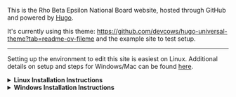 This is the Rho Beta Epsilon National Board website, hosted through GitHub and powered by [Hugo](https://gohugo.io/). 

It's currently using this theme: https://github.com/devcows/hugo-universal-theme?tab=readme-ov-fileme and the example site to test setup.

---
Setting up the environment to edit this site is easiest on Linux. Additional details on setup and steps for Windows/Mac can be found [here](https://gohugo.io/installation/).

<details>
<summary><strong>Linux Installation Instructions</strong></summary>

1. Install *Hugo* via the command line:  
   - Run the following line in shell:  
     ```bash
     sudo snap install hugo
     ```  
   - Check installation was successful:  
     ```bash
     hugo version
     ```  
   - This should display something like:
     ```bash
     hugo v0.147.9
     ```

2. Install *Go* via the command line:  
   - Run the following line in shell:  
     ```bash
     sudo snap install go
     ```

3. Clone the website [repo](https://github.com/RhoBetaEpsilonNationalBoard/RhoBetaEpsilon):  
   - If you want to clone with HTTPS:  
     ```bash
     git clone https://github.com/RhoBetaEpsilonNationalBoard/RhoBetaEpsilon.git
     ```  
   - If you want to clone with SSH:  
     ```bash
     git clone git@github.com:RhoBetaEpsilonNationalBoard/RhoBetaEpsilon.git
     ```  
   - Navigate to wherever you cloned the repo:  
     ```bash
     cd RhoBetaEpsilon
     ```

4. Running *Hugo*:  
   - To start a development server and see draft content, run:  
     ```bash
     hugo server
     ```  
   - View this page at [http://localhost:1313/RhoBetaEpsilon/](http://localhost:1313/RhoBetaEpsilon/)

5. Building and deploying:  
   - Publish the site by running:  
     ```bash
     hugo
     ```  
   - Push your changes to GitHub. On the `Actions` tab, once the workflow run shows a green checkmark, the site will be deployed publicly.  
   - View the site: [National Board site](https://rhobetaepsilonnationalboard.github.io/RhoBetaEpsilon/)

</details>

<details>
<summary><strong>Windows Installation Instructions</strong></summary>

1. Download Go from this [page](https://go.dev/doc/install):
    - Open the MSI file you downloaded and follow the prompts to install Go.
    - Verify that you've installed Go:
        - Open the start menu
        - type `cmd` then hit *enter* key
        - In the command prompt window type:
            ```powershell
            go version
            ```
        - Confirm that the installed version of Go is printed

2. (Optional but recommended) Install Sass
    - Follow this [guide](https://gohugo.io/functions/css/sass/#dart-sass)
    - Installing via the prebuilt binaries is recommended

3. Install the extended edition of Hugo:
    - Open Powershell as an administrator
    - Run:
        ```powershell
        winget install Hugo.Hugo.Extended
        ```
4. Clone the website [repo](https://github.com/RhoBetaEpsilonNationalBoard/RhoBetaEpsilon):  
   - If you want to clone with HTTPS:  
        ```powershell
        git clone https://github.com/RhoBetaEpsilonNationalBoard/RhoBetaEpsilon.git
        ```  
   - If you want to clone with SSH:  
        ```powershell
        git clone git@github.com:RhoBetaEpsilonNationalBoard/RhoBetaEpsilon.git
        ```  
   - Navigate to wherever you cloned the repo:  
        ```bash
        cd RhoBetaEpsilon
        ```
   - Make sure the theme submodules are correctly cloned:
        ```powershell
        git submodule update --init --recursive 
        ```

5. Running *Hugo*:  
   - To start a development server and see draft content, run:  
     ```powershell
     hugo server
     ```  
   - View this page at [http://localhost:1313/RhoBetaEpsilon/](http://localhost:1313/RhoBetaEpsilon/)

6. Building and deploying:  
   - Publish the site by running:  
     ```powershell
     hugo
     ```  
   - Push your changes to GitHub. On the `Actions` tab, once the workflow run shows a green checkmark, the site will be deployed publicly.  
   - View the site: [National Board site](https://rhobetaepsilonnationalboard.github.io/RhoBetaEpsilon/)

</details>